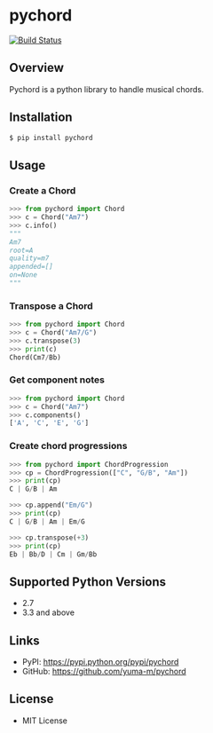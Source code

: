 # pychord

[![Build Status](https://travis-ci.org/yuma-m/pychord.svg?branch=master)](https://travis-ci.org/yuma-m/pychord)

## Overview

Pychord is a python library to handle musical chords.

## Installation

```sh
$ pip install pychord
```

## Usage

### Create a Chord

```python
>>> from pychord import Chord
>>> c = Chord("Am7")
>>> c.info()
"""
Am7
root=A
quality=m7
appended=[]
on=None
"""
```

### Transpose a Chord

```python
>>> from pychord import Chord
>>> c = Chord("Am7/G")
>>> c.transpose(3)
>>> print(c)
Chord(Cm7/Bb)
```

### Get component notes

```python
>>> from pychord import Chord
>>> c = Chord("Am7")
>>> c.components()
['A', 'C', 'E', 'G']
```

### Create chord progressions

```python
>>> from pychord import ChordProgression
>>> cp = ChordProgression(["C", "G/B", "Am"])
>>> print(cp)
C | G/B | Am

>>> cp.append("Em/G")
>>> print(cp)
C | G/B | Am | Em/G

>>> cp.transpose(+3)
>>> print(cp)
Eb | Bb/D | Cm | Gm/Bb
```

## Supported Python Versions
- 2.7
- 3.3 and above

## Links
- PyPI: https://pypi.python.org/pypi/pychord
- GitHub: https://github.com/yuma-m/pychord

## License

- MIT License
